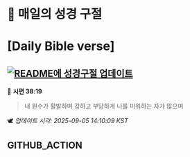 # 🙏 매일의 성경 구절
# [Daily Bible verse]
## [![README에 성경구절 업데이트](https://github.com/DONGSUKA/first_test/actions/workflows/update-readme-bible.yml/badge.svg)](https://github.com/DONGSUKA/first_test/actions/workflows/update-readme-bible.yml)
<!-- START_BIBLE_VERSE -->
📖 **시편 38:19**
> 내 원수가 활발하며 강하고 부당하게 나를 미워하는 자가 많으며

🕊️ _업데이트 시각: 2025-09-05 14:10:09 KST_
  <!-- END_BIBLE_VERSE -->
## GITHUB_ACTION

